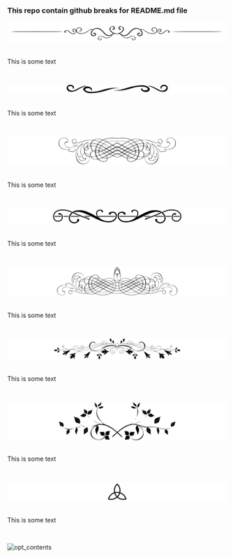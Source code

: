 ### This repo contain github breaks for README.md file 

![opt_contents](https://github.com/drosophila/git_breaks/blob/master/docs/state/break.png)
&nbsp;

This is some text

&nbsp;

![opt_contents](https://github.com/drosophila/git_breaks/blob/master/docs/state/break_2.png)
&nbsp;

This is some text

&nbsp;

![opt_contents](https://github.com/drosophila/git_breaks/blob/master/docs/state/break_3.png)
&nbsp;

This is some text

&nbsp;

![opt_contents](https://github.com/drosophila/git_breaks/blob/master/docs/state/break_4.png)
&nbsp;

This is some text

&nbsp;

![opt_contents](https://github.com/drosophila/git_breaks/blob/master/docs/state/break_5.png)
&nbsp;

This is some text

&nbsp;

![opt_contents](https://github.com/drosophila/git_breaks/blob/master/docs/state/break_6.png)
&nbsp;

This is some text

&nbsp;

![opt_contents](https://github.com/drosophila/git_breaks/blob/master/docs/state/break_7.png)
&nbsp;

This is some text

&nbsp;

![opt_contents](https://github.com/drosophila/git_breaks/blob/master/docs/state/break_8.png)
&nbsp;

This is some text

&nbsp;

![opt_contents](https://github.com/drosophila/git_breaks/blob/master/docs/state/break_9png)
&nbsp;


